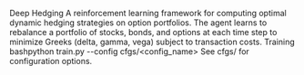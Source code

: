 Deep Hedging
A reinforcement learning framework for computing optimal dynamic hedging strategies on option portfolios. The agent learns to rebalance a portfolio of stocks, bonds, and options at each time step to minimize Greeks (delta, gamma, vega) subject to transaction costs.
Training
bashpython train.py --config cfgs/<config_name>
See cfgs/ for configuration options.
